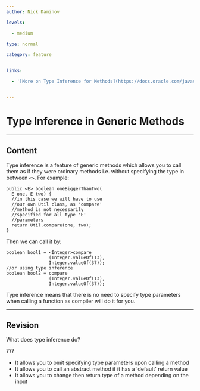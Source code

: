 ```yaml
---
author: Nick Daminov

levels:

  - medium

type: normal

category: feature


links:

  - '[More on Type Inference for Methods](https://docs.oracle.com/javase/tutorial/java/generics/genTypeInference.html){website}'


---
```


# Type Inference in Generic Methods

---
## Content

Type inference is a feature of generic methods which allows you to call them as if they were ordinary methods i.e. without specifying the type in between `<>`. For example:
```
public <E> boolean oneBiggerThanTwo(
  E one, E two) {              
  //in this case we will have to use
  //our own Util class, as 'compare'
  //method is not necessarily
  //specified for all type 'E'
  //parameters
  return Util.compare(one, two);
}
```
Then we can call it by:
```
boolean bool1 = <Integer>compare
                (Integer.valueOf(13),
                Integer.valueOf(37));
//or using type inference
boolean bool2 = compare
                (Integer.valueOf(13),
                Integer.valueOf(37));   
```
Type inference means that there is no need to specify type parameters when calling a function as compiler will do it for you.

---
## Revision

What does type inference do?

???


* It allows you to omit specifying type parameters upon calling a method
* It allows you to call an abstract method if it has a 'default' return value
* It allows you to change then return type of a method depending on the input

 
